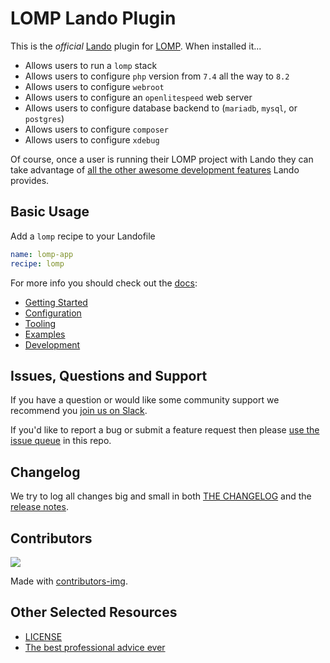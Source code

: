 # LOMP Lando Plugin

This is the _official_ [Lando](https://lando.dev) plugin for [LOMP](https://en.wikipedia.org/wiki/LOMP_%28software_bundle%29). When installed it...

* Allows users to run a `lomp` stack
* Allows users to configure `php` version from `7.4` all the way to `8.2`
* Allows users to configure `webroot`
* Allows users to configure an `openlitespeed` web server
* Allows users to configure database backend to (`mariadb`, `mysql`, or `postgres`)
* Allows users to configure `composer`
* Allows users to configure `xdebug`

Of course, once a user is running their LOMP project with Lando they can take advantage of [all the other awesome development features](https://docs.lando.dev) Lando provides.

## Basic Usage

Add a `lomp` recipe to your Landofile

```yaml
name: lomp-app
recipe: lomp
```

For more info you should check out the [docs](https://docs.lando.dev/lomp):

* [Getting Started](https://docs.lando.dev/lomp/)
* [Configuration](https://docs.lando.dev/lomp/config.html)
* [Tooling](https://docs.lando.dev/lomp/tooling.html)
* [Examples](https://github.com/lando/lomp/tree/main/examples)
* [Development](https://docs.lando.dev/lomp/development.html)

## Issues, Questions and Support

If you have a question or would like some community support we recommend you [join us on Slack](https://launchpass.com/devwithlando).

If you'd like to report a bug or submit a feature request then please [use the issue queue](https://github.com/lando/lomp/issues/new/choose) in this repo.

## Changelog

We try to log all changes big and small in both [THE CHANGELOG](https://github.com/lando/lomp/blob/main/CHANGELOG.md) and the [release notes](https://github.com/lando/lomp/releases).

## Contributors

<a href="https://github.com/lando/lomp/graphs/contributors">
  <img src="https://contrib.rocks/image?repo=lando/lomp" />
</a>

Made with [contributors-img](https://contrib.rocks).

## Other Selected Resources

* [LICENSE](https://github.com/lando/lomp/blob/main/LICENSE.md)
* [The best professional advice ever](https://www.youtube.com/watch?v=tkBVDh7my9Q)

